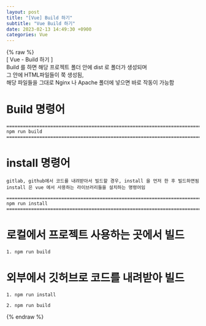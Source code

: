 ```yaml
---  
layout: post  
title: "[Vue] Build 하기"  
subtitle: "Vue Build 하기"  
date: 2023-02-13 14:49:30 +0900  
categories: Vue  
---  
```

{% raw %}  
[ Vue - Build 하기 ]  
	Build 를 하면 해당 프로젝트 폴더 안에 dist 로 폴더가 생성되며  
	그 안에 HTML파일들이 쭉 생성됨,  
	해당 파일들을 그대로 Nginx 나 Apache 폴더에 넣으면 바로 작동이 가능함  
  
# Build 명령어  
  
	=================================================================================================================  
	npm run build  
	=================================================================================================================  
  
# install 명령어  
  
	gitlab, github에서 코드를 내려받아서 빌드할 경우, install 을 먼저 한 후 빌드하면됨  
	install 은 vue 에서 사용하는 라이브러리들을 설치하는 명령어임  
  
	=================================================================================================================  
	npm run install  
	=================================================================================================================  
  
# 로컬에서 프로젝트 사용하는 곳에서 빌드  
  
	1. npm run build  
  
# 외부에서 깃허브로 코드를 내려받아 빌드  
  
	1. npm run install  
  
	2. npm run build  
  
{% endraw %}